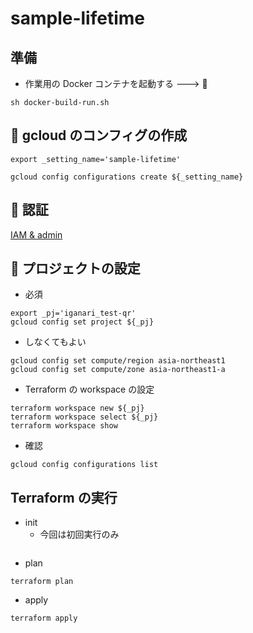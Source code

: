 # sample-lifetime

## 準備

+ 作業用の Docker コンテナを起動する ---> :whale:

```
sh docker-build-run.sh
```

## :whale: gcloud のコンフィグの作成

```
export _setting_name='sample-lifetime'

gcloud config configurations create ${_setting_name}
```

## :whale: 認証


[IAM & admin](../../iam-admin/README.ja.md)


## :whale: プロジェクトの設定

+ 必須

```
export _pj='iganari_test-qr'
gcloud config set project ${_pj}
```

+ しなくてもよい

```
gcloud config set compute/region asia-northeast1
gcloud config set compute/zone asia-northeast1-a
```

+ Terraform の workspace の設定

```
terraform workspace new ${_pj}
terraform workspace select ${_pj}
terraform workspace show

```

+ 確認

```
gcloud config configurations list
```

## Terraform の実行

+ init
  + 今回は初回実行のみ

```

```

+ plan

```
terraform plan
```

+ apply

```
terraform apply
```
